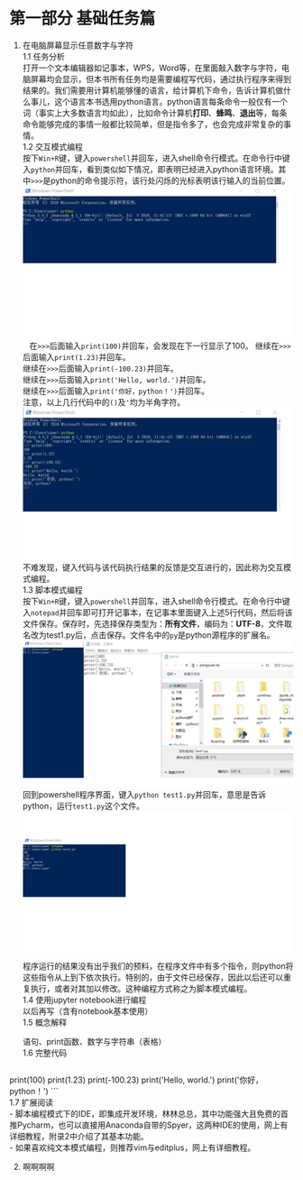 # 第一部分 基础任务篇
1. 在电脑屏幕显示任意数字与字符  
    1.1 任务分析  
    打开一个文本编辑器如记事本，WPS，Word等，在里面敲入数字与字符，电脑屏幕均会显示，但本书所有任务均是需要编程写代码，通过执行程序来得到结果的。我们需要用计算机能够懂的语言，给计算机下命令，告诉计算机做什么事儿，这个语言本书选用python语言。python语言每条命令一般仅有一个词（事实上大多数语言均如此），比如命令计算机**打印**、**蜂鸣**、**退出**等，每条命令能够完成的事情一般都比较简单，但是指令多了，也会完成非常复杂的事情。  
    1.2 交互模式编程  
    按下`Win+R`键，键入`powershell`并回车，进入shell命令行模式。在命令行中键入`python`并回车，看到类似如下情况，即表明已经进入python语言环境。其中`>>>`是python的命令提示符，该行处闪烁的光标表明该行输入的当前位置。  
    ![](pic/1.jpg)  
    在`>>>`后面输入`print(100)`并回车，会发现在下一行显示了100。 
    继续在`>>>`后面输入`print(1.23)`并回车。  
    继续在`>>>`后面输入`print(-100.23)`并回车。  
    继续在`>>>`后面输入`print('Hello, world.')`并回车。  
    继续在`>>>`后面输入`print('你好，python！')`并回车。  
    注意，以上几行代码中的`()`及`'`均为半角字符。  
    ![](pic/2.jpg)  
    不难发现，键入代码与该代码执行结果的反馈是交互进行的，因此称为交互模式编程。  
    1.3 脚本模式编程  
    按下`Win+R`键，键入`powershell`并回车，进入shell命令行模式。在命令行中键入`notepad`并回车即可打开记事本，在记事本里面键入上述5行代码，然后将该文件保存。保存时，先选择保存类型为：**所有文件**，编码为：**UTF-8**，文件取名改为test1.py后，点击保存。文件名中的`py`是python源程序的扩展名。  
    ![](pic/3.jpg)  
    回到powershell程序界面，键入`python test1.py`并回车，意思是告诉python，运行`test1.py`这个文件。  
    ![](pic/4.jpg)  
    程序运行的结果没有出乎我们的预料，在程序文件中有多个指令，则python将这些指令从上到下依次执行。特别的，由于文件已经保存，因此以后还可以重复执行，或者对其加以修改。这种编程方式称之为脚本模式编程。  
    1.4 使用jupyter notebook进行编程  
    以后再写（含有notebook基本使用）  
    1.5 概念解释  
    
    语句、print函数、数字与字符串（表格）  
    1.6 完整代码  
    ``` python
print(100)
print(1.23)
print(-100.23)
print('Hello, world.')
print('你好，python！')
    ```  
    1.7 扩展阅读  
    - 脚本编程模式下的IDE，即集成开发环境，林林总总，其中功能强大且免费的首推Pycharm，也可以直接用Anaconda自带的Spyer，这两种IDE的使用，网上有详细教程，附录2中介绍了其基本功能。  
    - 如果喜欢纯文本模式编程，则推荐vim与editplus，网上有详细教程。  

2. 啊啊啊啊
